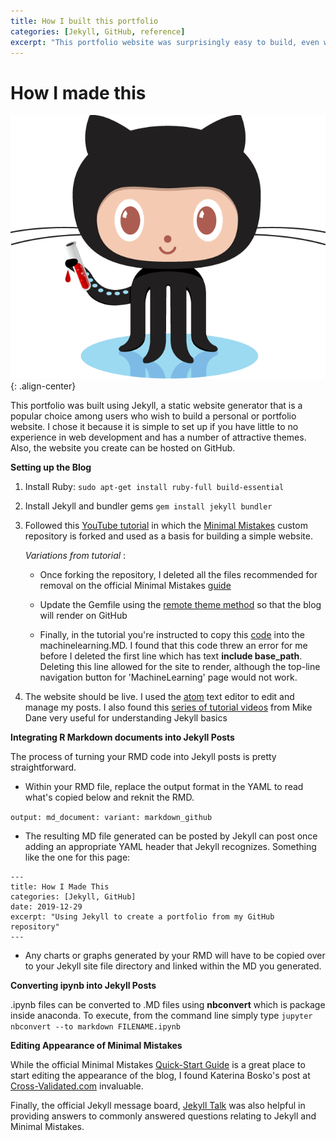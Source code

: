 ```yaml
---
title: How I built this portfolio
categories: [Jekyll, GitHub, reference]
excerpt: "This portfolio website was surprisingly easy to build, even without much knowledge of CSS or HTML! This post includes the steps I took and tutorials I leveraged to get Jekyll and minimal mistakes running."
---
```


# How I made this

![Jekyll+GitHub](/assets/images/github_jekyll.jpg){: .align-center}

This portfolio was built using Jekyll, a static website generator that is a popular choice among users who wish to build a personal or portfolio website. I chose it because it is simple to set up if you have little to no experience in web development and has a number of attractive themes. Also, the website you create can be hosted on GitHub.


**Setting up the Blog**

1. Install Ruby: `sudo apt-get install ruby-full build-essential`

2. Install Jekyll and bundler gems `gem install jekyll bundler`

3. Followed this [YouTube tutorial](https://www.youtube.com/watch?v=qWrcgHwSG8M&t=55s) in which the [Minimal Mistakes](https://mmistakes.github.io/minimal-mistakes/) custom repository is forked and used as a basis for building a simple website.

	  _Variations from tutorial_ :

	  - Once forking the repository, I deleted all the files recommended for removal on the official Minimal Mistakes [guide](https://mmistakes.github.io/minimal-mistakes/docs/quick-start-guide/#remove-the-unnecessary)

	  - Update the Gemfile using the [remote theme method](https://mmistakes.github.io/minimal-mistakes/docs/quick-start-guide/#remote-theme-method) so that the blog will render on GitHub

	  - Finally, in the tutorial you're instructed to copy this [code](https://github.com/dataoptimal/github-pages-tutorial/blob/master/posts_code.txt) into the machinelearning.MD. I found that this code threw an error for me before I deleted the first line which has text **include base_path**. Deleting this line allowed for the site to render, although the top-line navigation button for 'MachineLearning' page would not work.

  4. The website should be live. I used the [atom](https://atom.io/) text editor to edit and manage my posts. I also found this [series of tutorial videos](https://www.mikedane.com/static-site-generators/jekyll/) from Mike Dane very useful for understanding Jekyll basics


  **Integrating R Markdown documents into Jekyll Posts**

  The process of turning your RMD code into Jekyll posts is pretty straightforward.

  - Within your RMD file, replace the output format in the YAML to read what's copied below and reknit the RMD.

  `
  output:
    md_document:
      variant: markdown_github
  `

  - The resulting MD file generated can be posted by Jekyll can post once adding an appropriate YAML header that Jekyll recognizes. Something like the one for this page:

  ````
  ---
  title: How I Made This
  categories: [Jekyll, GitHub]
  date: 2019-12-29
  excerpt: "Using Jekyll to create a portfolio from my GitHub repository"
  ---
  ````

  - Any charts or graphs generated by your RMD will have to be copied over to your Jekyll site file directory and linked within the MD you generated.

  **Converting ipynb into Jekyll Posts**

.ipynb files can be converted to .MD files using **nbconvert** which is package inside anaconda. To execute, from the command line simply type `jupyter nbconvert --to markdown FILENAME.ipynb`



**Editing Appearance of Minimal Mistakes**

While the official Minimal Mistakes [Quick-Start Guide](https://mmistakes.github.io/minimal-mistakes/docs/quick-start-guide/) is a great place to start editing the appearance of the blog, I found Katerina Bosko's post at [Cross-Validated.com](https://www.cross-validated.com/Personal-website-with-Minimal-Mistakes-Jekyll-Theme-HOWTO-Part-II/) invaluable.

Finally, the official Jekyll message board, [Jekyll Talk](https://talk.jekyllrb.com/) was also helpful in providing answers to commonly answered questions relating to Jekyll and Minimal Mistakes.
